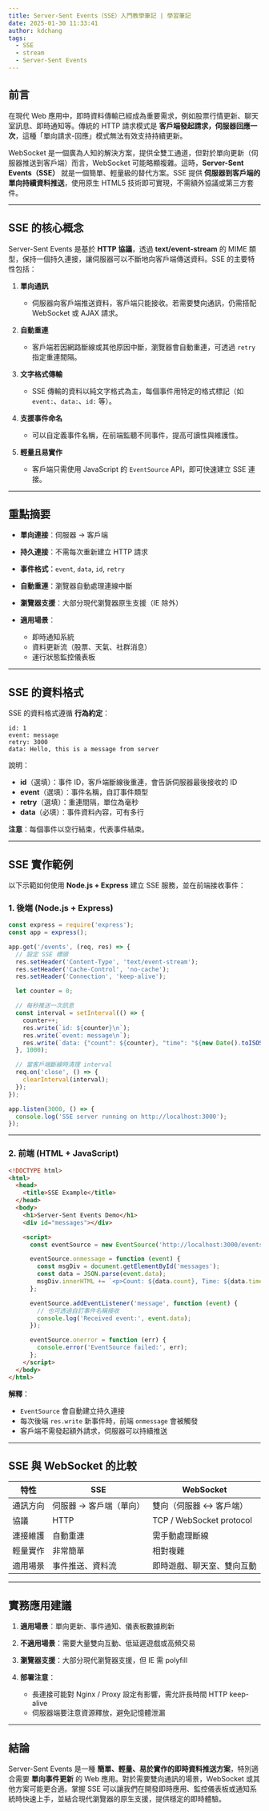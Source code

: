 ```yaml
---
title: Server-Sent Events（SSE）入門教學筆記 | 學習筆記
date: 2025-01-30 11:33:41
author: kdchang
tags:
  - SSE
  - stream
  - Server-Sent Events
---
```


## 前言

在現代 Web 應用中，即時資料傳輸已經成為重要需求，例如股票行情更新、聊天室訊息、即時通知等。傳統的 HTTP 請求模式是 **客戶端發起請求，伺服器回應一次**，這種「單向請求-回應」模式無法有效支持持續更新。

WebSocket 是一個廣為人知的解決方案，提供全雙工通道，但對於單向更新（伺服器推送到客戶端）而言，WebSocket 可能略顯複雜。這時，**Server-Sent Events（SSE）** 就是一個簡單、輕量級的替代方案。SSE 提供 **伺服器到客戶端的單向持續資料推送**，使用原生 HTML5 技術即可實現，不需額外協議或第三方套件。

---

## SSE 的核心概念

Server-Sent Events 是基於 **HTTP 協議**，透過 **text/event-stream** 的 MIME 類型，保持一個持久連接，讓伺服器可以不斷地向客戶端傳送資料。SSE 的主要特性包括：

1. **單向通訊**

   - 伺服器向客戶端推送資料，客戶端只能接收。若需要雙向通訊，仍需搭配 WebSocket 或 AJAX 請求。

2. **自動重連**

   - 客戶端若因網路斷線或其他原因中斷，瀏覽器會自動重連，可透過 `retry` 指定重連間隔。

3. **文字格式傳輸**

   - SSE 傳輸的資料以純文字格式為主，每個事件用特定的格式標記（如 `event:`、`data:`、`id:` 等）。

4. **支援事件命名**

   - 可以自定義事件名稱，在前端監聽不同事件，提高可讀性與維護性。

5. **輕量且易實作**

   - 客戶端只需使用 JavaScript 的 `EventSource` API，即可快速建立 SSE 連接。

---

## 重點摘要

- **單向連接**：伺服器 → 客戶端
- **持久連接**：不需每次重新建立 HTTP 請求
- **事件格式**：`event`, `data`, `id`, `retry`
- **自動重連**：瀏覽器自動處理連線中斷
- **瀏覽器支援**：大部分現代瀏覽器原生支援（IE 除外）
- **適用場景**：

  - 即時通知系統
  - 資料更新流（股票、天氣、社群消息）
  - 運行狀態監控儀表板

---

## SSE 的資料格式

SSE 的資料格式遵循 **行為約定**：

```
id: 1
event: message
retry: 3000
data: Hello, this is a message from server
```

說明：

- **id**（選填）：事件 ID，客戶端斷線後重連，會告訴伺服器最後接收的 ID
- **event**（選填）：事件名稱，自訂事件類型
- **retry**（選填）：重連間隔，單位為毫秒
- **data**（必填）：事件資料內容，可有多行

**注意**：每個事件以空行結束，代表事件結束。

---

## SSE 實作範例

以下示範如何使用 **Node.js + Express** 建立 SSE 服務，並在前端接收事件：

### 1. 後端 (Node.js + Express)

```javascript
const express = require('express');
const app = express();

app.get('/events', (req, res) => {
  // 設定 SSE 標頭
  res.setHeader('Content-Type', 'text/event-stream');
  res.setHeader('Cache-Control', 'no-cache');
  res.setHeader('Connection', 'keep-alive');

  let counter = 0;

  // 每秒推送一次訊息
  const interval = setInterval(() => {
    counter++;
    res.write(`id: ${counter}\n`);
    res.write(`event: message\n`);
    res.write(`data: {"count": ${counter}, "time": "${new Date().toISOString()}"}\n\n`);
  }, 1000);

  // 當客戶端斷線時清理 interval
  req.on('close', () => {
    clearInterval(interval);
  });
});

app.listen(3000, () => {
  console.log('SSE server running on http://localhost:3000');
});
```

---

### 2. 前端 (HTML + JavaScript)

```html
<!DOCTYPE html>
<html>
  <head>
    <title>SSE Example</title>
  </head>
  <body>
    <h1>Server-Sent Events Demo</h1>
    <div id="messages"></div>

    <script>
      const eventSource = new EventSource('http://localhost:3000/events');

      eventSource.onmessage = function (event) {
        const msgDiv = document.getElementById('messages');
        const data = JSON.parse(event.data);
        msgDiv.innerHTML += `<p>Count: ${data.count}, Time: ${data.time}</p>`;
      };

      eventSource.addEventListener('message', function (event) {
        // 也可透過自訂事件名稱接收
        console.log('Received event:', event.data);
      });

      eventSource.onerror = function (err) {
        console.error('EventSource failed:', err);
      };
    </script>
  </body>
</html>
```

**解釋**：

- `EventSource` 會自動建立持久連接
- 每次後端 `res.write` 新事件時，前端 `onmessage` 會被觸發
- 客戶端不需發起額外請求，伺服器可以持續推送

---

## SSE 與 WebSocket 的比較

| 特性     | SSE                     | WebSocket                  |
| -------- | ----------------------- | -------------------------- |
| 通訊方向 | 伺服器 → 客戶端（單向） | 雙向（伺服器 ↔ 客戶端）    |
| 協議     | HTTP                    | TCP / WebSocket protocol   |
| 連接維護 | 自動重連                | 需手動處理斷線             |
| 輕量實作 | 非常簡單                | 相對複雜                   |
| 適用場景 | 事件推送、資料流        | 即時遊戲、聊天室、雙向互動 |

---

## 實務應用建議

1. **適用場景**：單向更新、事件通知、儀表板數據刷新
2. **不適用場景**：需要大量雙向互動、低延遲遊戲或高頻交易
3. **瀏覽器支援**：大部分現代瀏覽器支援，但 IE 需 polyfill
4. **部署注意**：

   - 長連接可能對 Nginx / Proxy 設定有影響，需允許長時間 HTTP keep-alive
   - 伺服器端要注意資源釋放，避免記憶體泄漏

---

## 結論

Server-Sent Events 是一種 **簡單、輕量、易於實作的即時資料推送方案**，特別適合需要 **單向事件更新** 的 Web 應用。對於需要雙向通訊的場景，WebSocket 或其他方案可能更合適。掌握 SSE 可以讓我們在開發即時應用、監控儀表板或通知系統時快速上手，並結合現代瀏覽器的原生支援，提供穩定的即時體驗。
